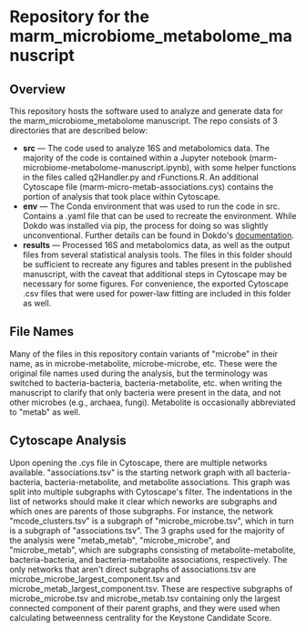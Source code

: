 # Repository for the marm_microbiome_metabolome_manuscript

## Overview
This repository hosts the software used to analyze and generate data for the marm_microbiome_metabolome manuscript. The repo consists of 3 directories that are described below:
- **src** — The code used to analyze 16S and metabolomics data. The majority of the code is contained within a Jupyter notebook (marm-microbiome-metabolome-manuscript.ipynb), with some helper functions in the files called q2Handler.py and rFunctions.R. An additional Cytoscape file (marm-micro-metab-associations.cys) contains the portion of analysis that took place within Cytoscape.
- **env** — The Conda environment that was used to run the code in src. Contains a .yaml file that can be used to recreate the environment. While Dokdo was installed via pip, the process for doing so was slightly unconventional. Further details can be found in Dokdo's [documentation](https://dokdo.readthedocs.io/en/latest/readme.html).
- **results** — Processed 16S and metabolomics data, as well as the output files from several statistical analysis tools. The files in this folder should be sufficient to recreate any figures and tables present in the published manuscript, with the caveat that additional steps in Cytoscape may be necessary for some figures. For convenience, the exported Cytoscape .csv files that were used for power-law fitting are included in this folder as well.

## File Names
Many of the files in this repository contain variants of "microbe" in their name, as in microbe-metabolite, microbe-microbe, etc. These were the original file names used during the analysis, but the terminology was switched to bacteria-bacteria, bacteria-metabolite, etc. when writing the manuscript to clarify that only bacteria were present in the data, and not other microbes (e.g., archaea, fungi). Metabolite is occasionally abbreviated to "metab" as well.

## Cytoscape Analysis
Upon opening the .cys file in Cytoscape, there are multiple networks available. "associations.tsv" is the starting network graph with all bacteria-bacteria, bacteria-metabolite, and metabolite associations. This graph was split into multiple subgraphs with Cytoscape's filter. The indentations in the list of networks should make it clear which neworks are subgraphs and which ones are parents of those subgraphs. For instance, the network "mcode_clusters.tsv" is a subgraph of "microbe_microbe.tsv", which in turn is a subgraph of "associations.tsv". The 3 graphs used for the majority of the analysis were "metab_metab", "microbe_microbe", and "microbe_metab", which are subgraphs consisting of metabolite-metabolite, bacteria-bacteria, and bacteria-metabolite associations, respectively. The only networks that aren't direct subgraphs of associations.tsv are microbe_microbe_largest_component.tsv and microbe_metab_largest_component.tsv. These are respective subgraphs of microbe_microbe.tsv and microbe_metab.tsv containing only the largest connected component of their parent graphs, and they were used when calculating betweenness centrality for the Keystone Candidate Score.

